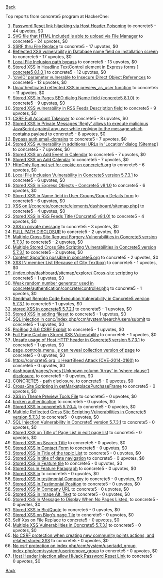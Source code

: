 [Back](../README.md)

Top reports from concrete5 program at HackerOne:

1. [Password Reset link hijacking via Host Header Poisoning](https://hackerone.com/reports/226659) to concrete5 - 44 upvotes, $0
2. [SVG file that HTML Included is able to upload via File Manager](https://hackerone.com/reports/437863) to concrete5 - 24 upvotes, $0
3. [SSRF thru File Replace](https://hackerone.com/reports/243865) to concrete5 - 17 upvotes, $0
4. [Reflected XSS vulnerability in Database name field on installation screen](https://hackerone.com/reports/289330) to concrete5 - 17 upvotes, $0
5. [Local File Inclusion path bypass](https://hackerone.com/reports/147570) to concrete5 - 13 upvotes, $0
6. [Stored XSS in Headline TextControl element in Express forms [ concrete5 8.1.0 ]](https://hackerone.com/reports/230278) to concrete5 - 12 upvotes, $0
7. ['cnvID' parameter vulnerable to Insecure Direct Object References](https://hackerone.com/reports/265284) to concrete5 - 12 upvotes, $0
8. [Unauthenticated reflected XSS in preview_as_user function](https://hackerone.com/reports/643442) to concrete5 - 11 upvotes, $0
9. [Stored XSS in Pages SEO dialog Name field (concrete5 8.1.0)](https://hackerone.com/reports/230029) to concrete5 - 9 upvotes, $0
10. [Stored XSS vulnerability in RSS Feeds Description field](https://hackerone.com/reports/248133) to concrete5 - 9 upvotes, $0
11. [CSRF Full Account Takeover](https://hackerone.com/reports/152052) to concrete5 - 8 upvotes, $0
12. [Stored XSS in Private Messages 'Reply' allows to execute malicious JavaScript against any user while replying to the message which contains payload](https://hackerone.com/reports/247517) to concrete5 - 8 upvotes, $0
13. [Bypass auth.email-domains](https://hackerone.com/reports/4795) to concrete5 - 7 upvotes, $0
14. [Stored XSS vulnerability in additional URLs in 'Location' dialog [Sitemap]](https://hackerone.com/reports/251358) to concrete5 - 7 upvotes, $0
15. [Stored XSS on Add Event in Calendar](https://hackerone.com/reports/300532) to concrete5 - 7 upvotes, $0
16. [Stored XSS on Add Calendar](https://hackerone.com/reports/300571) to concrete5 - 7 upvotes, $0
17. [HttpOnly flag not set for cookie on concrete5.org](https://hackerone.com/reports/4792) to concrete5 - 6 upvotes, $0
18. [Local File Inclusion Vulnerability in Concrete5 version 5.7.3.1](https://hackerone.com/reports/59665) to concrete5 - 6 upvotes, $0
19. [Stored XSS in Express Objects - Concrete5 v8.1.0](https://hackerone.com/reports/221325) to concrete5 - 6 upvotes, $0
20. [Stored XSS in Name field in User Groups/Group Details form](https://hackerone.com/reports/247521) to concrete5 - 6 upvotes, $0
21. [XSS on [/concrete/concrete/elements/dashboard/sitemap.php]](https://hackerone.com/reports/6853) to concrete5 - 4 upvotes, $0
22. [Stored XSS in RSS Feeds Title (Concrete5 v8.1.0)](https://hackerone.com/reports/221380) to concrete5 - 4 upvotes, $0
23. [XSS in private message](https://hackerone.com/reports/4826) to concrete5 - 3 upvotes, $0
24. [FULL PATH DISCLOSUR](https://hackerone.com/reports/7736) to concrete5 - 2 upvotes, $0
25. [Multiple Cross Site Request Forgery Vulnerabilities in Concrete5 version 5.7.3.1](https://hackerone.com/reports/59660) to concrete5 - 2 upvotes, $0
26. [Multiple Stored Cross Site Scripting Vulnerabilities in Concrete5 version 5.7.3.1](https://hackerone.com/reports/59662) to concrete5 - 2 upvotes, $0
27. [Content Spoofing possible in concrete5.org](https://hackerone.com/reports/168078) to concrete5 - 2 upvotes, $0
28. [XSS IN member List (Because of City Textbox)](https://hackerone.com/reports/4839) to concrete5 - 1 upvotes, $0
29. [/index.php/dashboard/sitemap/explore/ Cross-site scripting](https://hackerone.com/reports/4808) to concrete5 - 1 upvotes, $0
30. [Weak random number generator used in concrete/authentication/concrete/controller.php](https://hackerone.com/reports/31171) to concrete5 - 1 upvotes, $0
31. [Sendmail Remote Code Execution Vulnerability in Concrete5 version 5.7.3.1](https://hackerone.com/reports/59663) to concrete5 - 1 upvotes, $0
32. [stored XSS in concrete5 5.7.2.1](https://hackerone.com/reports/38890) to concrete5 - 1 upvotes, $0
33. [Stored XSS in adding fileset](https://hackerone.com/reports/42248) to concrete5 - 1 upvotes, $0
34. [SQL injection in conc/index.php/ccm/system/search/users/submit](https://hackerone.com/reports/38778) to concrete5 - 1 upvotes, $0
35. [ProBlog 2.6.6 CSRF Exploit](https://hackerone.com/reports/133847) to concrete5 - 1 upvotes, $0
36. [Full Page Caching Stored XSS Vulnerability](https://hackerone.com/reports/148300) to concrete5 - 1 upvotes, $0
37. [Unsafe usage of Host HTTP header in Concrete5 version 5.7.3.1](https://hackerone.com/reports/59666) to concrete5 - 1 upvotes, $0
38. [page_controls_menu_js can reveal collection version of page](https://hackerone.com/reports/4938) to concrete5 - 0 upvotes, $0
39. [https://concrete5.org ::: HeartBleed Attack (CVE-2014-0160)](https://hackerone.com/reports/6475) to concrete5 - 0 upvotes, $0
40. [dashboard/pages/types [Unknown column 'Array' in 'where clause'] disclosure.](https://hackerone.com/reports/4811) to concrete5 - 0 upvotes, $0
41. [CONCRETE5 - path disclosure.](https://hackerone.com/reports/4931) to concrete5 - 0 upvotes, $0
42. [Cross-Site Scripting in getMarketplacePurchaseFrame](https://hackerone.com/reports/6843) to concrete5 - 0 upvotes, $0
43. [XSS in Theme Preview Tools File](https://hackerone.com/reports/4777) to concrete5 - 0 upvotes, $0
44. [broken authentication](https://hackerone.com/reports/23921) to concrete5 - 0 upvotes, $0
45. [Stored XSS in concrete5 5.7.0.4.](https://hackerone.com/reports/30019) to concrete5 - 0 upvotes, $0
46. [Multiple Reflected Cross Site Scripting Vulnerabilities in Concrete5 version 5.7.3.1](https://hackerone.com/reports/59661) to concrete5 - 0 upvotes, $0
47. [SQL Injection Vulnerability in Concrete5 version 5.7.3.1](https://hackerone.com/reports/59664) to concrete5 - 0 upvotes, $0
48. [Stored XSS on Title of Page List in edit page list](https://hackerone.com/reports/50554) to concrete5 - 0 upvotes, $0
49. [Stored XSS on Search Title](https://hackerone.com/reports/50556) to concrete5 - 0 upvotes, $0
50. [Stored XSS in Contact Form](https://hackerone.com/reports/50564) to concrete5 - 0 upvotes, $0
51. [Stored XSS in Title of the topic List](https://hackerone.com/reports/50626) to concrete5 - 0 upvotes, $0
52. [Stored XSS in title of date navigation](https://hackerone.com/reports/50627) to concrete5 - 0 upvotes, $0
53. [Stored XSS in Feature tile](https://hackerone.com/reports/50639) to concrete5 - 0 upvotes, $0
54. [Stored Xss in Feature Paragraph](https://hackerone.com/reports/50642) to concrete5 - 0 upvotes, $0
55. [Stored XSS in](https://hackerone.com/reports/50644) to concrete5 - 0 upvotes, $0
56. [Stored XSS in testimonial Company](https://hackerone.com/reports/50656) to concrete5 - 0 upvotes, $0
57. [Stored XSS in Testimonial Position](https://hackerone.com/reports/50645) to concrete5 - 0 upvotes, $0
58. [Stored XSS In Company URL](https://hackerone.com/reports/50662) to concrete5 - 0 upvotes, $0
59. [Stored XSS in Image Alt. Text](https://hackerone.com/reports/50782) to concrete5 - 0 upvotes, $0
60. [Stored XSS in Message to Display When No Pages Listed.](https://hackerone.com/reports/50780) to concrete5 - 0 upvotes, $0
61. [Stored XSS in Bio/Quote](https://hackerone.com/reports/50779) to concrete5 - 0 upvotes, $0
62. [Stored XSS on Blog's page Tile](https://hackerone.com/reports/50552) to concrete5 - 0 upvotes, $0
63. [Self Xss on File Replace](https://hackerone.com/reports/50481) to concrete5 - 0 upvotes, $0
64. [Multiple XSS Vulnerabilities in Concrete5 5.7.3.1](https://hackerone.com/reports/62294) to concrete5 - 0 upvotes, $0
65. [No CSRF protection when creating new community points actions, and related stored XSS](https://hackerone.com/reports/65808) to concrete5 - 0 upvotes, $0
66. [No csrf protection on index.php/ccm/system/user/add_group, index.php/ccm/system/user/remove_group](https://hackerone.com/reports/64184) to concrete5 - 0 upvotes, $0
67. [Host Header Injection allow HiJack Password Reset Link](https://hackerone.com/reports/301592) to concrete5 - 0 upvotes, $0


[Back](../README.md)
